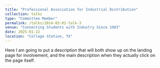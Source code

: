 ```yaml
---
title: "Professional Association for Industrial Distribution"
collection: talks
type: "Committee Member"
permalink: /talks/2014-03-01-talk-3
venue: "Connecting Students with Industry Since 1983"
date: 2025-01-22
location: "College Station, TX"
---
```


Here I am going to put a description that will both show up on the landing page for involvement, and the main description when they actually click on the page itself.
